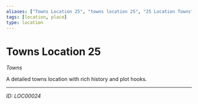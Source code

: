 ```yaml
---
aliases: ["Towns Location 25", "towns location 25", "25 Location Towns"]
tags: [location, place]
type: location
---
```


# Towns Location 25

*Towns*

A detailed towns location with rich history and plot hooks.

---
*ID: LOC00024*